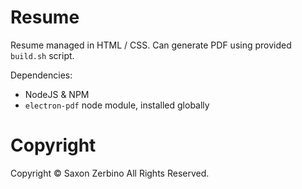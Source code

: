 # Resume

Resume managed in HTML / CSS. Can generate PDF using provided `build.sh` script.

Dependencies:
- NodeJS & NPM
- `electron-pdf` node module, installed globally

# Copyright

Copyright © Saxon Zerbino All Rights Reserved.
